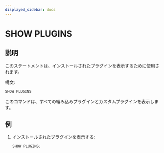 ```yaml
---
displayed_sidebar: docs
---
```


# SHOW PLUGINS

## 説明

このステートメントは、インストールされたプラグインを表示するために使用されます。

構文:

```sql
SHOW PLUGINS
```

このコマンドは、すべての組み込みプラグインとカスタムプラグインを表示します。

## 例

1. インストールされたプラグインを表示する:

    ```sql
    SHOW PLUGINS;
    ```
